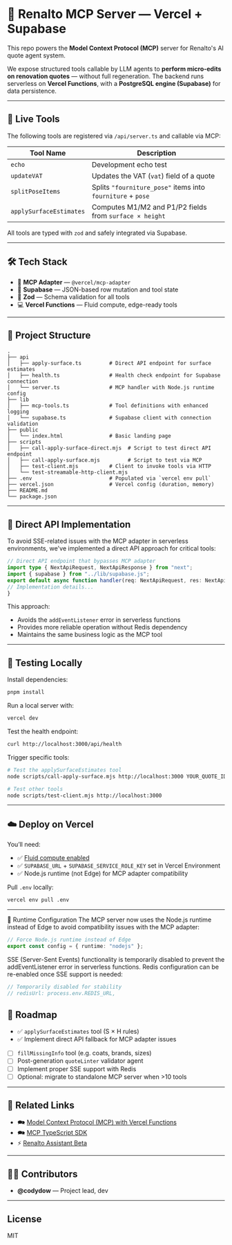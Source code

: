 # 🧠 Renalto MCP Server — Vercel + Supabase

This repo powers the **Model Context Protocol (MCP)** server for Renalto's AI quote agent system.

We expose structured tools callable by LLM agents to **perform micro-edits on renovation quotes** — without full regeneration. The backend runs serverless on **Vercel Functions**, with a **PostgreSQL engine (Supabase)** for data persistence.

---

## 🚀 Live Tools

The following tools are registered via `/api/server.ts` and callable via MCP:

| Tool Name        | Description                                                 |
| ---------------- | ----------------------------------------------------------- |
| `echo`           | Development echo test                                       |
| `updateVAT`      | Updates the VAT (`vat`) field of a quote                    |
| `splitPoseItems` | Splits `"fourniture_pose"` items into `fourniture` + `pose` |
| `applySurfaceEstimates` | Computes M1/M2 and P1/P2 fields from `surface × height`      |


All tools are typed with `zod` and safely integrated via Supabase.

---

## 🛠️ Tech Stack

* 🧠 **MCP Adapter** — `@vercel/mcp-adapter`
* 💃 **Supabase** — JSON-based row mutation and tool state
* 🔧 **Zod** — Schema validation for all tools
* 💻 **Vercel Functions** — Fluid compute, edge-ready tools

---

## 🧬 Project Structure

```
.
├── api
│   ├── apply-surface.ts         # Direct API endpoint for surface estimates
│   ├── health.ts                # Health check endpoint for Supabase connection
│   └── server.ts                # MCP handler with Node.js runtime config
├── lib
│   ├── mcp-tools.ts             # Tool definitions with enhanced logging
│   └── supabase.ts              # Supabase client with connection validation
├── public
│   └── index.html               # Basic landing page
├── scripts
│   ├── call-apply-surface-direct.mjs  # Script to test direct API endpoint
│   ├── call-apply-surface.mjs         # Script to test via MCP
│   ├── test-client.mjs          # Client to invoke tools via HTTP
│   └── test-streamable-http-client.mjs
├── .env                         # Populated via `vercel env pull`
├── vercel.json                  # Vercel config (duration, memory)
├── README.md
└── package.json

```

---

## 🔌 Direct API Implementation

To avoid SSE-related issues with the MCP adapter in serverless environments, we've implemented a direct API approach for critical tools:

```ts
// Direct API endpoint that bypasses MCP adapter
import type { NextApiRequest, NextApiResponse } from "next";
import { supabase } from "../lib/supabase.js";
export default async function handler(req: NextApiRequest, res: NextApiResponse) {
// Implementation details...
}
```

This approach:
- Avoids the `addEventListener` error in serverless functions
- Provides more reliable operation without Redis dependency
- Maintains the same business logic as the MCP tool

---

## 🧪 Testing Locally

Install dependencies:

```sh
pnpm install
```

Run a local server with:

```sh
vercel dev
```

Test the health endpoint:

```sh
curl http://localhost:3000/api/health
```

Trigger specific tools:

```sh
# Test the applySurfaceEstimates tool
node scripts/call-apply-surface.mjs http://localhost:3000 YOUR_QUOTE_ID

# Test other tools
node scripts/test-client.mjs http://localhost:3000
```

---

## ☁️ Deploy on Vercel

You’ll need:

* ✅ [Fluid compute enabled](https://vercel.com/docs/functions/fluid-compute)
* ✅ `SUPABASE_URL` + `SUPABASE_SERVICE_ROLE_KEY` set in Vercel Environment
* ✅ Node.js runtime (not Edge) for MCP adapter compatibility

Pull `.env` locally:

```sh
vercel env pull .env
```

---

🔄 Runtime Configuration
The MCP server now uses the Node.js runtime instead of Edge to avoid compatibility issues with the MCP adapter:

```ts
// Force Node.js runtime instead of Edge
export const config = { runtime: "nodejs" };
```

SSE (Server-Sent Events) functionality is temporarily disabled to prevent the addEventListener error in serverless functions. Redis configuration can be re-enabled once SSE support is needed:

```ts
// Temporarily disabled for stability
// redisUrl: process.env.REDIS_URL,
```

## 🧽 Roadmap

* ✅ `applySurfaceEstimates` tool (S × H rules)
* ✅ Implement direct API fallback for MCP adapter issues
* [ ] `fillMissingInfo` tool (e.g. coats, brands, sizes)
* [ ] Post-generation `quoteLinter` validator agent
* [ ] Implement proper SSE support with Redis
* [ ] Optional: migrate to standalone MCP server when >10 tools

---

## 📂 Related Links

* 🗪 [Model Context Protocol (MCP) with Vercel Functions](https://vercel.com/templates/other/model-context-protocol-mcp-with-vercel-functions)
* 🗪 [MCP TypeScript SDK](https://github.com/modelcontextprotocol/typescript-sdk)
* ⚡️ [Renalto Assistant Beta](https://beta.renalto.com/accueil)

---

## 👨‍💼 Contributors

* **@codydow** — Project lead, dev

---

## License

MIT
